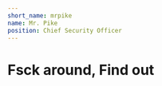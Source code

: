 ```yaml
---
short_name: mrpike
name: Mr. Pike
position: Chief Security Officer
---
```


# Fsck around, Find out
